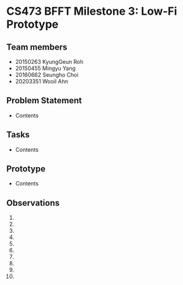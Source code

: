# CS473 BFFT Milestone 3: Low-Fi Prototype

## Team members
- 20150263 KyungGeun Roh
- 20150455 Mingyu Yang
- 20160662 Seungho Choi
- 20203351 Wooil Ahn

## Problem Statement
- Contents

## Tasks
- Contents

## Prototype
- Contents

## Observations
1.
2.
3.
4.
5.
6.
7.
8.
9.
10.
